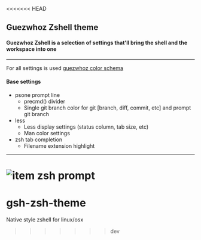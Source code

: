 <<<<<<< HEAD
## Guezwhoz Zshell theme
#### Guezwhoz Zshell is a selection of settings that'll bring the shell and the workspace into one
____
For all settings is used [guezwhoz color schema](https://github.com/guesswhozzz/guezwhoz-schema)
#### Base settings
 - psone prompt line
   - precmd() divider
   - Single git branch color for git [branch, diff, commit, etc] and prompt git branch 
 - less
   - Less display settings (status column, tab size, etc)
   - Man color settings
 - zsh tab completion 
   - Filename extension highlight 
____
![item zsh prompt](https://github.com/guesswhozzz/guezwhoz-zshell/blob/master/about/iterm2020-10-21.png)
=======
# gsh-zsh-theme
Native style zshell for linux/osx 
>>>>>>> dev
